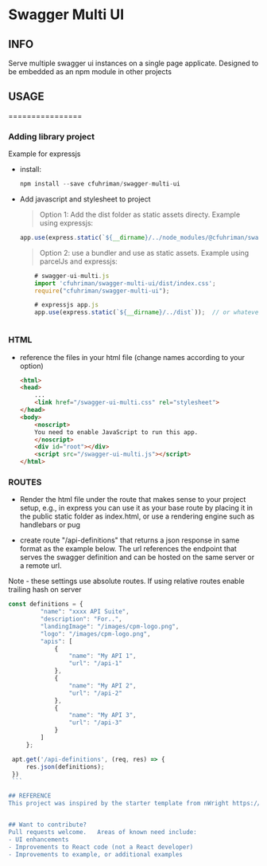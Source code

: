 # Swagger Multi UI

## INFO
Serve multiple swagger ui instances on a single page applicate.  Designed to be embedded as an npm module in other projects

## USAGE
================
### Adding library project
Example for expressjs
- install:
    ```javascript
    npm install --save cfuhriman/swagger-multi-ui
    ```
- Add javascript and stylesheet to project
    > Option 1: Add the dist folder as static assets directy.  Example using expressjs:
    ```javascript
    app.use(express.static(`${__dirname}/../node_modules/@cfuhriman/swagger-multi-ui/dist`));
    ```

    > Option 2: use a bundler and use as static assets.  Example using parcelJs and expressjs:
    ```javascript
        # swagger-ui-multi.js
        import 'cfuhriman/swagger-multi-ui/dist/index.css';
        require("cfuhriman/swagger-multi-ui");
    ```
    ```javascript
        # expressjs app.js
        app.use(express.static(`${__dirname}/../dist`));  // or whatever folder the bundler exports to
    ```


    ```
### HTML
- reference the files in your html file (change names according to your option)
    ```html
    <html>
    <head>
        ...
        <link href="/swagger-ui-multi.css" rel="stylesheet">
    </head>
    <body>
        <noscript>
        You need to enable JavaScript to run this app.
        </noscript>
        <div id="root"></div>
        <script src="/swagger-ui-multi.js"></script>
    </html>
    ```

### ROUTES
- Render the html file under the route that makes sense to your project setup, e.g., in express you can use it as your base route by placing it in the public static folder as index.html, or use a rendering engine such as handlebars or pug

- create route "/api-definitions" that returns a json response in same format as the example below.  The url references the endpoint that serves the swagger definition and can be hosted on the same server or a remote url.

Note - these settings use absolute routes.  If using relative routes enable trailing hash on server

   ```javascript
   const definitions = {
            "name": "xxxx API Suite",
            "description": "For..",
            "landingImage": "/images/cpm-logo.png",
            "logo": "/images/cpm-logo.png",
            "apis": [
                {
                    "name": "My API 1",
                    "url": "/api-1"
                },
                {
                    "name": "My API 2",
                    "url": "/api-2"
                },
                {
                    "name": "My API 3",
                    "url": "/api-3"
                }
            ]
        };

    apt.get('/api-definitions', (req, res) => {
        res.json(definitions);
    })
    ```

## REFERENCE
This project was inspired by the starter template from nWright https://github.com/nate01776/swaggerhub-doc-portal


## Want to contribute?
Pull requests welcome.   Areas of known need include:
- UI enhancements
- Improvements to React code (not a React developer)
- Improvements to example, or additional examples